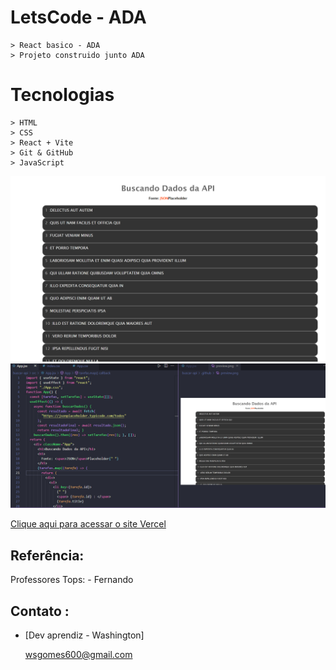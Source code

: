 # LetsCode - ADA 
    > React basico - ADA
    > Projeto construido junto ADA

#  Tecnologias
    > HTML 
    > CSS
    > React + Vite
    > Git & GitHub
    > JavaScript


 ![preview](./.github/preview.png)
 ![preview](./.github/preview01.png)
 


[Clique aqui para acessar o site Vercel](https://react-vite-api-washington.vercel.app/)


## Referência:

Professores Tops:
    - Fernando 

## Contato :
- [Dev aprendiz - Washington]

    wsgomes600@gmail.com